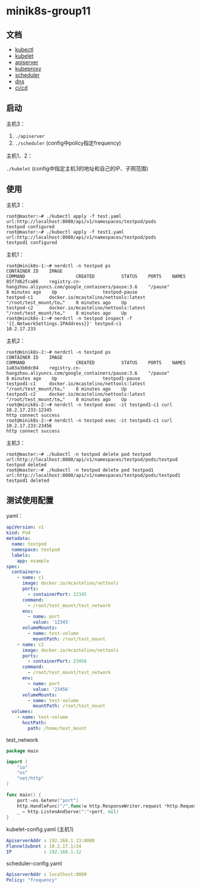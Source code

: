 # minik8s-group11

## 文档

- [kubectl](https://ipads.se.sjtu.edu.cn:2020/520021910933/minik8s/-/blob/develop/doc/kubectl-api.md)
- [kubelet](https://ipads.se.sjtu.edu.cn:2020/520021910933/minik8s/-/blob/develop/doc/kubelet.md)
- [apiserver](https://ipads.se.sjtu.edu.cn:2020/520021910933/minik8s/-/blob/develop/doc/apiserver.md)
- [kubeproxy](https://ipads.se.sjtu.edu.cn:2020/520021910933/minik8s/-/blob/develop/doc/kubeproxy.md)
- [scheduler](https://ipads.se.sjtu.edu.cn:2020/520021910933/minik8s/-/blob/develop/doc/scheduler.md)
- [dns](https://ipads.se.sjtu.edu.cn:2020/520021910933/minik8s/-/blob/develop/doc/dns.md)
- [ci/cd](https://ipads.se.sjtu.edu.cn:2020/520021910933/minik8s/-/blob/develop/doc/CICD.md)

## 启动

主机3：

1. `./apiserver`
2. `./scheduler` (config中policy指定frequency)

主机1、2：

`./kubelet` (config中指定主机3的地址和自己的IP、子网范围)

## 使用

主机3：

```shell
root@master:~# ./kubectl apply -f test.yaml
url:http://localhost:8080/api/v1/namespaces/testpod/pods
testpod configured
root@master:~# ./kubectl apply -f test1.yaml
url:http://localhost:8080/api/v1/namespaces/testpod/pods
testpod1 configured
```

主机1：

```shell
root@minik8s-1:~# nerdctl -n testpod ps
CONTAINER ID    IMAGE                                                            COMMAND                   CREATED          STATUS    PORTS    NAMES
85f7d62fca86    registry.cn-hangzhou.aliyuncs.com/google_containers/pause:3.6    "/pause"                  8 minutes ago    Up                 testpod-pause
testpod-c1      docker.io/mcastelino/nettools:latest                             "/root/test_mount/te…"    8 minutes ago    Up
testpod-c2      docker.io/mcastelino/nettools:latest                             "/root/test_mount/te…"    8 minutes ago    Up
root@minik8s-1:~# nerdctl -n testpod inspect -f '{{.NetworkSettings.IPAddress}}' testpod-c1
10.2.17.233
```

主机2：

```shell
root@minik8s-2:~# nerdctl -n testpod ps
CONTAINER ID    IMAGE                                                            COMMAND                   CREATED          STATUS    PORTS    NAMES
1a03a3b0dc04    registry.cn-hangzhou.aliyuncs.com/google_containers/pause:3.6    "/pause"                  8 minutes ago    Up                 testpod1-pause
testpod1-c1     docker.io/mcastelino/nettools:latest                             "/root/test_mount/te…"    8 minutes ago    Up
testpod1-c2     docker.io/mcastelino/nettools:latest                             "/root/test_mount/te…"    8 minutes ago    Up
root@minik8s-2:~# nerdctl -n testpod exec -it testpod1-c1 curl 10.2.17.233:12345
http connect success
root@minik8s-2:~# nerdctl -n testpod exec -it testpod1-c1 curl 10.2.17.233:23456
http connect success
```

主机3：

```shell
root@master:~# ./kubectl -n testpod delete pod testpod
url:http://localhost:8080/api/v1/namespaces/testpod/pods/testpod
testpod deleted
root@master:~# ./kubectl -n testpod delete pod testpod1
url:http://localhost:8080/api/v1/namespaces/testpod/pods/testpod1
testpod1 deleted
```

## 测试使用配置

yaml：

```yaml
apiVersion: v1
kind: Pod
metadata:
  name: testpod
  namespace: testpod
  labels:
    app: example
spec:
  containers:
    - name: c1
      image: docker.io/mcastelino/nettools
      ports:
        - containerPort: 12345
      command:
        - /root/test_mount/test_network
      env:
        - name: port
          value: '12345'
      volumeMounts:
        - name: test-volume
          mountPath: /root/test_mount
    - name: c2
      image: docker.io/mcastelino/nettools
      ports:
        - containerPort: 23456
      command:
        - /root/test_mount/test_network
      env:
        - name: port
          value: '23456'
      volumeMounts:
        - name: test-volume
          mountPath: /root/test_mount
  volumes:
    - name: test-volume
      hostPath:
        path: /home/test_mount

```

test_network

```go
package main

import (
    "io"
    "os"
    "net/http"
)

func main() {
    port:=os.Getenv("port")
    http.HandleFunc("/",func(w http.ResponseWriter,request *http.Request){io.WriteString(w,"http connect success\n")})
    _ = http.ListenAndServe(":"+port, nil)
}
```

kubelet-config.yaml (主机1)

```yaml
ApiserverAddr : 192.168.1.13:8080
FlannelSubnet : 10.2.17.1/24
IP            : 192.168.1.12
```

scheduler-config.yaml

```yaml
ApiserverAddr : localhost:8080
Policy: "frequency"
```



